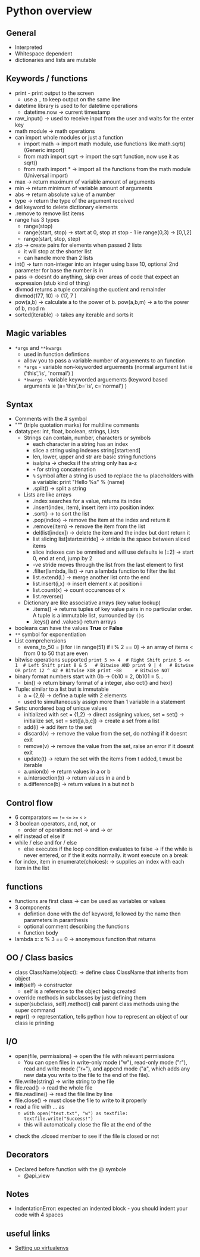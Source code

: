 # Python overview

## General
* Interpreted
* Whitespace dependent
* dictionaries and lists are mutable

## Keywords / functions
* print - print output to the screen
  - use a `,` to keep output on the same line
* datetime library is used to for datetime operations
  - datetime.now -> current timestamp
* raw_input() -> used to receive input from the user and waits for the enter key
* math module -> math operations
* can import whole modules or just a function
  - import math -> import math module, use functions like math.sqrt() (Generic import)
  - from math import sqrt -> import the sqrt function, now use it as sqrt()
  - from math import * -> import all the functions from the math module (Universal import)
* max -> return maximum of variable amount of arguments
* min -> return minimum of variable amount of arguments
* abs -> return absolute value of a number
* type -> return the type of the argument received
* del keyword to delete dictionary elements
* .remove to remove list items
* range has 3 types
  - range(stop)
  - range(start, stop) -> start at 0, stop at stop - 1 ie range(0,3) -> [0,1,2]
  - range(start, stop, step)
* zip -> create pairs for elements when passed 2 lists
  - it will stop at the shorter list
  - can handle more than 2 lists
* int() -> turn non-integer into an integer using base 10, optional 2nd parameter for base the number is in
* pass -> doesnt do anything, skip over areas of code that expect an expression (stub kind of thing)
* divmod returns a tuple containing the quotient and remainder divmod(177, 10) -> (17, 7  )
* pow(a,b) -> calculate a to the power of b. pow(a,b,m) -> a to the power of b, mod m
* sorted(iterable) -> takes any iterable and sorts it

## Magic variables
* `*args` and `**kwargs`
  - used in function defintions
  - allow you to pass a variable number of arguements to an function
  - `*args` -  variable non-keyworded arguements (normal argument list ie ('this','is', 'normal') )
  - `*kwargs` -  variable keyworded arguements (keyword based arguments ie (a='this',b='is', c='normal') )

## Syntax
* Comments with the # symbol
* """ (triple quotation marks) for multiline comments
* datatypes: int, float, boolean, strings, Lists
  - Strings can contain, number, characters or symbols
    - each character in a string has an index
    - slice a string using indexes string[start:end]
    - len, lower, upper and str are basic string functions
    - isalpha -> checks if the string only has a-z
    - `+` for string concatenation
    - `%` symbol after a string is used to replace the `%s` placeholders with a variable: print "Hello %s" % (name)
    - .split() -> split a string
  - Lists are like arrays
    - .index searches for a value, returns its index
    - .insert(index, item), insert item into position index
    - .sort() -> to sort the list
    - .pop(index) -> remove the item at the index and return it
    - .remove(item) -> remove the item from the list
    - del(list[index]) -> delete the item and the index but dont return it
    - list slicing list[start:end:stride] -> stride is the space between sliced items
    - slice indexes can be ommited and will use defaults ie [::2] -> start 0, end at end, jump by 2
    - -ve stride moves through the list from the last element to first
    - .filter(lambda, list) -> run a lambda function to filter the list
    - list.extend(L) -> merge another list onto the end
    - list.insert(i,x) -> insert element x at position i
    - list.count(x) -> count occurences of x
    - list.reverse()
  - Dictionary are like associative arrays (key value lookup)
    - .items() -> returns tuples of key value pairs in no particular order. A tuple is a immutable list, surrounded by `()`s
    - .keys() and .values() return arrays
* booleans can have the values **True** or **False**
* `**` symbol for exponentiation
* List comprehensions
  - evens_to_50 = [i for i in range(51) if i % 2 == 0] -> an array of items < from 0 to 50 that are even
* bitwise operations supported
  `
  print 5 >> 4  # Right Shift
  print 5 << 1  # Left Shift
  print 8 & 5   # Bitwise AND
  print 9 | 4   # Bitwise OR
  print 12 ^ 42 # Bitwise XOR
  print ~88     # Bitwise NOT
  `
* binary format numbers start with 0b -> 0b10 = 2, 0b101 = 5...
  - bin() -> return binary format of a integer, also oct() and hex()
* Tuple: similar to a list but is immutable
  - a = (2,6) -> define a tuple with 2 elements
  - used to simultaneously assign more than 1 variable in a statement
* Sets: unordered bag of unique values
  - initialized with set = {1,2} -> direct assigning values, set = set() -> initialize set, set = set([a,b,c]) -> create a set from a list
  - add(i) -> add item to the set
  - discard(v) -> remove the value from the set, do nothing if it doesnt exit
  - remove(v) -> remove the value from the set, raise an error if it doesnt exit
  - update(t) -> return the set with the items from t added, t must be iterable
  - a.union(b) -> return values in a or b
  - a.intersection(b) -> return values in a and b
  - a.difference(b) -> return values in a but not b

## Control flow
* 6 comparators `==` `!=` `<=` `>=` `<` `>`
* 3 boolean operators, and, not, or
  - order of operations: not -> and -> or
* elif instead of else if
* while / else and for / else
  - else executes if the loop condition evaluates to false -> if the while is never entered, or if the it exits normally. it wont execute on a break
* for index, item in enumerate(choices): -> supplies an index with each item in the list


## functions
* functions are first class -> can be used as variables or values
* 3 components
  - defintion done with the def keyword, followed by the name then parameters in paranthesis
  - optional comment describing the functions
  - function body  
* lambda x: x % 3 == 0 -> anonymous function that returns

## OO / Class basics
* class ClassName(object): -> define class ClassName that inherits from object
* __init__(self) -> constructor
  - self is a reference to the object being created
* override methods in subclasses by just defining them
* super(subclass, self).method() call parent class methods using the super command
* __repr__() -> representation, tells python how to represent an object of our class ie printing

## I/O
* open(file, permissions) -> open the file with relevant permissions
  - You can open files in write-only mode ("w"), read-only mode ("r"), read and write mode ("r+"), and append mode ("a", which adds any new data you write to the file to the end of the file).
* file.write(string) -> write string to the file
* file.read() -> read the whole file
* file.readline() -> read the file line by line
* file.close() -> must close the file to write to it properly
* read a file with ... as
  - `with open("text.txt", "w") as textfile:
	     textfile.write("Success!")`
  - this will automatically close the file at the end of the <blockquote></blockquote>
* check the .closed member to see if the file is closed or not

## Decorators
* Declared before function with the @ symbole
  - @api_view

## Notes
* IndentationError: expected an indented block - you should indent your code with 4 spaces

## useful links
* [Setting up virtualenvs](http://hackercodex.com/guide/python-development-environment-on-mac-osx/)
